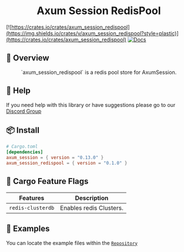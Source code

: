 <h1 align="center">
Axum Session RedisPool
</h1>

[![https://crates.io/crates/axum_session_redispool](https://img.shields.io/crates/v/axum_session_redispool?style=plastic)](https://crates.io/crates/axum_session_redispool)
[![Docs](https://docs.rs/axum_session_redispool/badge.svg)](https://docs.rs/axum_session_redispool)

## 📑 Overview

<p align="center">
`axum_session_redispool` is a redis pool store for AxumSession.
</p>

## 🚨 Help

If you need help with this library or have suggestions please go to our [Discord Group](https://discord.gg/gVXNDwpS3Z)

## 📦 Install

```toml
# Cargo.toml
[dependencies]
axum_session = { version = "0.13.0" }
axum_session_redispool = { version = "0.1.0" }
```

## 📱 Cargo Feature Flags
| Features                      | Description                                                        |
| ----------------------------- | ------------------------------------------------------------------ |
| `redis-clusterdb`             | Enables redis Clusters.                                            |

## 🔎 Examples

You can locate the example files within the [`Repository`](https://github.com/AscendingCreations/AxumSession/tree/main/examples) 